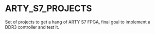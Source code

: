 # ARTY_S7_PROJECTS
Set of projects to get a hang of ARTY S7 FPGA, final goal to implement a DDR3 controller and test it.

